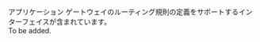 <Namespace Name="Microsoft.Azure.Management.Network.Fluent.ApplicationGatewayRequestRoutingRule.Definition">
  <Docs>
    <summary>アプリケーション ゲートウェイのルーティング規則の定義をサポートするインターフェイスが含まれています。</summary> 
    <remarks>To be added.</remarks>
  </Docs>
</Namespace>
